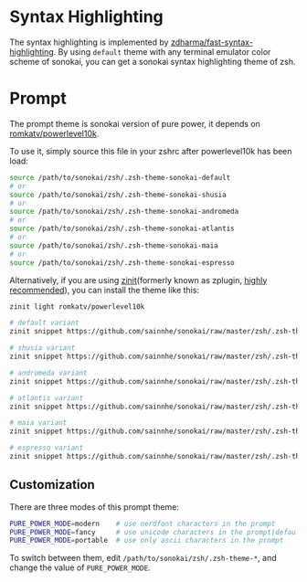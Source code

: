 # Syntax Highlighting

The syntax highlighting is implemented by [zdharma/fast-syntax-highlighting](https://github.com/zdharma/fast-syntax-highlighting). By using `default` theme with any terminal emulator color scheme of sonokai, you can get a sonokai syntax highlighting theme of zsh.

# Prompt

The prompt theme is sonokai version of pure power, it depends on [romkatv/powerlevel10k](https://github.com/romkatv/powerlevel10k).

To use it, simply source this file in your zshrc after powerlevel10k has been load:

```sh
source /path/to/sonokai/zsh/.zsh-theme-sonokai-default
# or
source /path/to/sonokai/zsh/.zsh-theme-sonokai-shusia
# or
source /path/to/sonokai/zsh/.zsh-theme-sonokai-andromeda
# or
source /path/to/sonokai/zsh/.zsh-theme-sonokai-atlantis
# or
source /path/to/sonokai/zsh/.zsh-theme-sonokai-maia
# or
source /path/to/sonokai/zsh/.zsh-theme-sonokai-espresso
```

Alternatively, if you are using [zinit](https://github.com/zdharma/zinit)(formerly known as zplugin, [highly recommended](https://gist.github.com/laggardkernel/4a4c4986ccdcaf47b91e8227f9868ded)), you can install the theme like this:

```zsh
zinit light romkatv/powerlevel10k

# default variant
zinit snippet https://github.com/sainnhe/sonokai/raw/master/zsh/.zsh-theme-sonokai-default

# shusia variant
zinit snippet https://github.com/sainnhe/sonokai/raw/master/zsh/.zsh-theme-sonokai-shusia

# andromeda variant
zinit snippet https://github.com/sainnhe/sonokai/raw/master/zsh/.zsh-theme-sonokai-andromeda

# atlantis variant
zinit snippet https://github.com/sainnhe/sonokai/raw/master/zsh/.zsh-theme-sonokai-atlantis

# maia variant
zinit snippet https://github.com/sainnhe/sonokai/raw/master/zsh/.zsh-theme-sonokai-maia

# espresso variant
zinit snippet https://github.com/sainnhe/sonokai/raw/master/zsh/.zsh-theme-sonokai-espresso
```

## Customization

There are three modes of this prompt theme:

```zsh
PURE_POWER_MODE=modern    # use nerdfont characters in the prompt
PURE_POWER_MODE=fancy     # use unicode characters in the prompt(default)
PURE_POWER_MODE=portable  # use only ascii characters in the prompt
```

To switch between them, edit `/path/to/sonokai/zsh/.zsh-theme-*`, and change the value of `PURE_POWER_MODE`.
